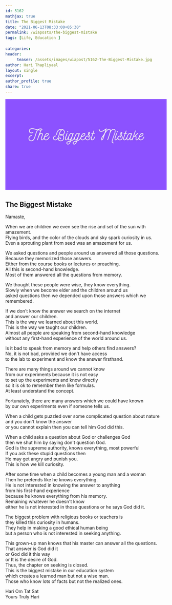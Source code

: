 ```yaml
--- 
id: 5162
mathjax: true  
title: The Biggest Mistake
date: "2021-06-13T08:33:00+05:30"
permalink: /wiaposts/the-biggest-mistake
tags: [Life, Education ]    

categories: 
header:
     teaser: /assets/images/wiapost/5162-The-Biggest-Mistake.jpg
author: Hari Thapliyaal 
layout: single 
excerpt:  
author_profile: true 
share: true 
---
```


![The Biggest Mistake](/assets/images/wiapost/5162-The-Biggest-Mistake.jpg)

## The Biggest Mistake

    
Namaste,    
    
When we are children we even see the rise and set of the sun with amazement.    
Flying birds, and the color of the clouds and sky spark curiosity in us.    
Even a sprouting plant from seed was an amazement for us.    
    
We asked questions and people around us answered all those questions.    
Because they memorized those answers.    
Either from the course books or lectures or preaching.    
All this is second-hand knowledge.    
Most of them answered all the questions from memory.    
    
We thought these people were wise, they know everything.    
Slowly when we become elder and the children around us     
asked questions then we depended upon those answers which we remembered.    
    
If we don't know the answer we search on the internet    
and answer our children.    
This is the way we learned about this world.    
This is the way we taught our children.    
Almost all people are speaking from second-hand knowledge     
without any first-hand experience of the world around us.    
    
Is it bad to speak from memory and help others find answers?    
No, it is not bad, provided we don't have access     
to the lab to experiment and know the answer firsthand.    
    
There are many things around we cannot know     
from our experiments because it is not easy     
to set up the experiments and know directly     
so it is ok to remember them like formulas.     
At least understand the concept.    
    
Fortunately, there are many answers which we could have known     
by our own experiments even if someone tells us.    
    
When a child gets puzzled over some complicated question about nature    
and you don't know the answer     
or you cannot explain then you can tell him God did this.    
    
When a child asks a question about God or challenges God    
then we shut him by saying don't question God.    
God is the supreme authority, knows everything, most powerful    
If you ask these stupid questions then     
He may get angry and punish you.    
This is how we kill curiosity.    
    
After some time when a child becomes a young man and a woman     
Then he pretends like he knows everything.    
He is not interested in knowing the answer to anything     
from his first-hand experience     
because he knows everything from his memory.    
Remaining whatever he doesn't know     
either he is not interested in those questions or he says God did it.    
    
The biggest problem with religious books or teachers is     
they killed this curiosity in humans.    
They help in making a good ethical human being     
but a person who is not interested in seeking anything.     
    
This grown-up man knows that his master can answer all the questions.     
That answer is God did it     
or God did it this way     
or It is the desire of God.    
Thus, the chapter on seeking is closed.    
This is the biggest mistake in our education system     
which creates a learned man but not a wise man.     
Those who know lots of facts but not the realized ones.    
    
Hari Om Tat Sat    
Yours Truly Hari    
    

